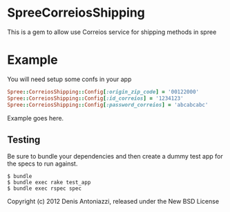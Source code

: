 SpreeCorreiosShipping
=====================

This is a gem to allow use Correios service for shipping methods in spree


Example
=======

You will need setup some confs in your app

```ruby
Spree::CorreiosShipping::Config[:origin_zip_code] = '00122000'
Spree::CorreiosShipping::Config[:id_correios] = '1234123'
Spree::CorreiosShipping::Config[:password_correios] = 'abcabcabc'
```

Example goes here.

Testing
-------

Be sure to bundle your dependencies and then create a dummy test app for the specs to run against.

    $ bundle
    $ bundle exec rake test_app
    $ bundle exec rspec spec

Copyright (c) 2012 Denis Antoniazzi, released under the New BSD License

